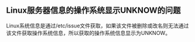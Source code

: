 ## Linux服务器信息的操作系统显示UNKNOW的问题

Linux系统信息是通过/etc/issue文件获取，如果该文件被删除或改名则无法通过该文件获取操作系统信息，所以获取的操作系统信息显示为UNKNOW。